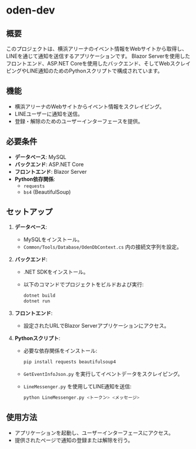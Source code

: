 # oden-dev

## 概要

このプロジェクトは、横浜アリーナのイベント情報をWebサイトから取得し、LINEを通じて通知を送信するアプリケーションです。
Blazor Serverを使用したフロントエンド、ASP.NET Coreを使用したバックエンド、そしてWebスクレイピングやLINE通知のためのPythonスクリプトで構成されています。

## 機能

- 横浜アリーナのWebサイトからイベント情報をスクレイピング。
- LINEユーザーに通知を送信。
- 登録・解除のためのユーザーインターフェースを提供。

## 必要条件

- **データベース**: MySQL
- **バックエンド**: ASP.NET Core
- **フロントエンド**: Blazor Server
- **Python依存関係**:
  - `requests`
  - `bs4` (BeautifulSoup)

## セットアップ

1. **データベース**:
   - MySQLをインストール。
   - `Common/Tools/Database/OdenDbContext.cs` 内の接続文字列を設定。

2. **バックエンド**:
   - .NET SDKをインストール。
   - 以下のコマンドでプロジェクトをビルドおよび実行:

     ```bash
     dotnet build
     dotnet run
     ```

3. **フロントエンド**:
   - 設定されたURLでBlazor Serverアプリケーションにアクセス。

4. **Pythonスクリプト**:
   - 必要な依存関係をインストール:

     ```bash
     pip install requests beautifulsoup4
     ```

   - `GetEventInfoJson.py` を実行してイベントデータをスクレイピング。
   - `LineMessenger.py` を使用してLINE通知を送信:

     ```bash
     python LineMessenger.py <トークン> <メッセージ>
     ```

## 使用方法

- アプリケーションを起動し、ユーザーインターフェースにアクセス。
- 提供されたページで通知の登録または解除を行う。

